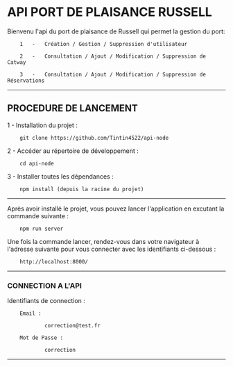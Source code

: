 # API PORT DE PLAISANCE RUSSELL


Bienvenu l'api du port de plaisance de Russell qui permet la gestion du port:

        1   -   Création / Gestion / Suppression d'utilisateur

        2   -   Consultation / Ajout / Modification / Suppression de Catway

        3   -   Consultation / Ajout / Modification / Suppression de Réservations

-------------------------------------------------------------

## PROCEDURE DE LANCEMENT

1 - Installation du projet :

        git clone https://github.com/Tintin4522/api-node

2 - Accéder au répertoire de développement :

        cd api-node

3 - Installer toutes les dépendances :

        npm install (depuis la racine du projet)

-------------------------------------------------------------

Après avoir installé le projet, vous pouvez lancer l'application en excutant la commande suivante :

        npm run server

Une fois la commande lancer, rendez-vous dans votre navigateur à l'adresse suivante pour vous connecter avec les identifiants ci-dessous :

        http://localhost:8000/

-------------------------------------------------------------

### CONNECTION A L'API

Identifiants de connection :

        Email :

                correction@test.fr

        Mot de Passe : 
        
                correction

-------------------------------------------------------------